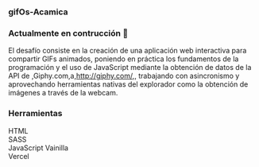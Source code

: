 ### gifOs-Acamica

### Actualmente en contrucción 🚧

El desafío consiste en la creación de una aplicación web interactiva para compartir GIFs animados, poniendo en práctica los fundamentos de la programación y el uso de JavaScript mediante la obtención de datos de la API de ,Giphy.com,a,http://giphy.com/,, trabajando con asincronismo y aprovechando herramientas nativas del explorador como la obtención de imágenes a través de la webcam.

### Herramientas

HTML <br>
SASS <br>
JavaScript Vainilla <br>
Vercel <br>

